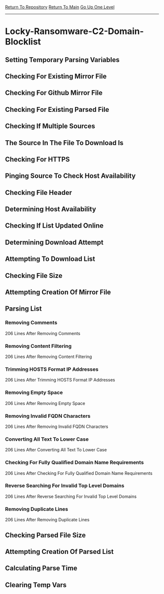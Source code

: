 [Return To Repository](https://github.com/deathbybandaid/piholeparser/)
[Return To Main](https://github.com/deathbybandaid/piholeparser/blob/master/RecentRunLogs/Mainlog.md)
[Go Up One Level](https://github.com/deathbybandaid/piholeparser/blob/master/RecentRunLogs/TopLevelScripts/30-Processing-Blacklists.md)
____________________________________
# Locky-Ransomware-C2-Domain-Blocklist
## Setting Temporary Parsing Variables
## Checking For Existing Mirror File
## Checking For Github Mirror File
## Checking For Existing Parsed File
## Checking If Multiple Sources
## The Source In The File To Download Is
## Checking For HTTPS
## Pinging Source To Check Host Availability
## Checking File Header
## Determining Host Availability
## Checking If List Updated Online
## Determining Download Attempt
## Attempting To Download List
## Checking File Size
## Attempting Creation Of Mirror File
## Parsing List
### Removing Comments
206 Lines After Removing Comments
### Removing Content Filtering
206 Lines After Removing Content Filtering
### Trimming HOSTS Format IP Addresses
206 Lines After Trimming HOSTS Format IP Addresses
### Removing Empty Space
206 Lines After Removing Empty Space
### Removing Invalid FQDN Characters
206 Lines After Removing Invalid FQDN Characters
### Converting All Text To Lower Case
206 Lines After Converting All Text To Lower Case
### Checking For Fully Qualified Domain Name Requirements
206 Lines After Checking For Fully Qualified Domain Name Requirements
### Reverse Searching For Invalid Top Level Domains
206 Lines After Reverse Searching For Invalid Top Level Domains
### Removing Duplicate Lines
206 Lines After Removing Duplicate Lines
## Checking Parsed File Size
## Attempting Creation Of Parsed List
## Calculating Parse Time
## Clearing Temp Vars
